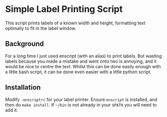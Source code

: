 # Simple Label Printing Script

This script prints labels of a known width and height, formatting text optimally
to fit in the label window.

## Background
For a long time I just used enscript (with an alias) to print labels.  But
wasting labels because you made a mistake and went onto two is annoying, and it
would be nice to centre the text.  Whilst this can be done easily enough with a
little bash script, it can be done even easier with a little python script.

## Installation
Modify `.enscriptrc` for your label printer.  Ensure `enscript` is installed,
and then do `make install`.  If `~/bin` is not already in your `$PATH` you will
need to add it.
